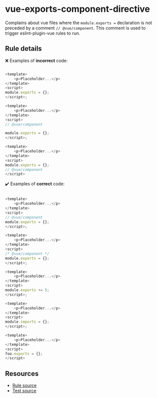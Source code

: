 # vue-exports-component-directive

Complains about vue files where the `module.exports =` declaration is not preceded by a comment `// @vue/component`. This comment is used to trigger eslint-plugin-vue rules to run.

## Rule details

❌ Examples of **incorrect** code:
```js

<template>
    <p>Placeholder...</p>
</template>
<script>
module.exports = {};
</script>;

<template>
    <p>Placeholder...</p>
</template>
<script>
// @vue/component

module.exports = {};
</script>;

<template>
    <p>Placeholder...</p>
</template>
<script>
module.exports = {};
// @vue/component
</script>
```

✔️ Examples of **correct** code:
```js

<template>
    <p>Placeholder...</p>
</template>
<script>
// @vue/component
module.exports = {};
</script>;

<template>
    <p>Placeholder...</p>
</template>
<script>
/* @vue/component */
module.exports = {};
</script>;

<template>
    <p>Placeholder...</p>
</template>
<script>
module.exports += 5;
</script>;

<template>
    <p>Placeholder...</p>
</template>
<script>
module.imports = {};
</script>;

<template>
    <p>Placeholder...</p>
</template>
<script>
foo.exports = {};
</script>
```

## Resources

* [Rule source](/src/rules/vue-exports-component-directive.js)
* [Test source](/tests/rules/vue-exports-component-directive.js)
